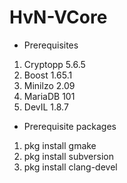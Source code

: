 # HvN-VCore

- Prerequisites

1. Cryptopp 5.6.5
2. Boost 1.65.1
3. Minilzo 2.09
4. MariaDB 101
5. DevIL 1.8.7

- Prerequisite packages

1. pkg install gmake
2. pkg install subversion
3. pkg install clang-devel
